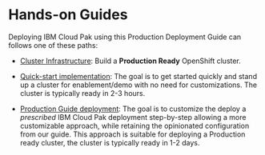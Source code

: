 <!--- cSpell:ignore qube cntk autoplay allowfullscreen UPI IPI infraconfig vsphere gitops airgapped vmware qmgr -->

# Hands-on Guides 

Deploying IBM Cloud Pak using this Production Deployment Guide can follows one of these paths:

- [Cluster Infrastructure](../infrastructure/infra-overview.md): Build a **Production Ready** OpenShift cluster. 

- [Quick-start implementation](../quickstart/overview.md): The goal is to get started quickly and stand up a cluster for enablement/demo with no need for customizations. The cluster is typically ready in 2-3 hours.

- [Production Guide deployment](../guides/guides-overview.md): The goal is to customize the deploy a *prescribed* IBM Cloud Pak deployment step-by-step allowing a more customizable approach, while retaining the opinionated configuration from our guide. This approach is suitable for deploying a Production ready cluster, the cluster is typically ready in 1-2 days. 

<!-- - [Advanced customization](#advanced-customization): Although we planned to have more scenarios integrated into the Production Deployment guide, we definitely cannot includes all possible combinations. The goal for the advanced customization is for **you** to build additional components and contribute to the overall Production Deployment guide and the Cloud-native toolkit.   -->

